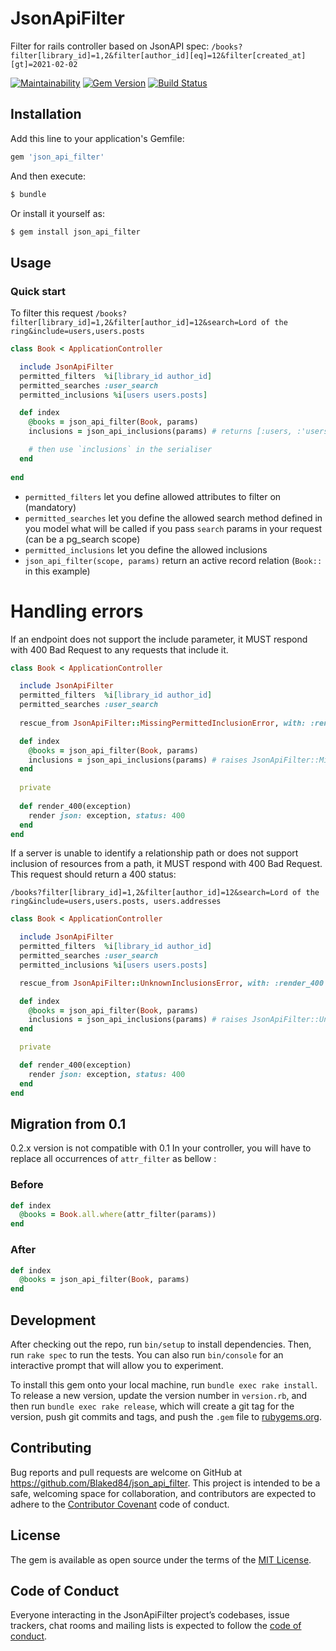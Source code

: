 # JsonApiFilter

Filter for rails controller based on JsonAPI spec: `/books?filter[library_id]=1,2&filter[author_id][eq]=12&filter[created_at][gt]=2021-02-02`

[![Maintainability](https://api.codeclimate.com/v1/badges/92a4a44d4af2bfa3b27d/maintainability)](https://codeclimate.com/github/evalmee/json_api_filter/maintainability)
[![Gem Version](https://badge.fury.io/rb/json_api_filter.svg)](https://badge.fury.io/rb/json_api_filter)
[![Build Status](https://travis-ci.com/evalmee/json_api_filter.svg?branch=master)](https://travis-ci.com/evalmee/json_api_filter)

## Installation

Add this line to your application's Gemfile:

```ruby
gem 'json_api_filter'
```

And then execute:
```bash
$ bundle
```

Or install it yourself as:
```bash
$ gem install json_api_filter
```

## Usage

### Quick start

To filter this request `/books?filter[library_id]=1,2&filter[author_id]=12&search=Lord of the ring&include=users,users.posts`

```ruby
class Book < ApplicationController

  include JsonApiFilter
  permitted_filters  %i[library_id author_id]
  permitted_searches :user_search
  permitted_inclusions %i[users users.posts]

  def index
    @books = json_api_filter(Book, params)
    inclusions = json_api_inclusions(params) # returns [:users, :'users.posts']

    # then use `inclusions` in the serialiser
  end
    
end

```

- `permitted_filters` let you define allowed attributes to filter on (mandatory)
- `permitted_searches` let you define the allowed search method defined in you model what will be called if you pass `search` params in your request (can be a pg_search scope)
- `permitted_inclusions` let you define the allowed inclusions
- `json_api_filter(scope, params)` return an active record relation (`Book::` in this example)

# Handling errors

If an endpoint does not support the include parameter, it MUST respond with 400 Bad Request to any requests that include it.

```ruby
class Book < ApplicationController

  include JsonApiFilter
  permitted_filters  %i[library_id author_id]
  permitted_searches :user_search
  
  rescue_from JsonApiFilter::MissingPermittedInclusionError, with: :render_400

  def index
    @books = json_api_filter(Book, params)
    inclusions = json_api_inclusions(params) # raises JsonApiFilter::MissingPermittedInclusionError
  end
  
  private
  
  def render_400(exception)
    render json: exception, status: 400
  end
end
```

If a server is unable to identify a relationship path or does not support inclusion of resources from a path, it MUST respond with 400 Bad Request.
This request should return a 400 status:

 `/books?filter[library_id]=1,2&filter[author_id]=12&search=Lord of the ring&include=users,users.posts, users.addresses`

```ruby
class Book < ApplicationController

  include JsonApiFilter
  permitted_filters  %i[library_id author_id]
  permitted_searches :user_search
  permitted_inclusions %i[users users.posts]

  rescue_from JsonApiFilter::UnknownInclusionsError, with: :render_400

  def index
    @books = json_api_filter(Book, params)
    inclusions = json_api_inclusions(params) # raises JsonApiFilter::UnknownInclusionsError
  end

  private

  def render_400(exception)
    render json: exception, status: 400
  end
end
```

## Migration from 0.1
0.2.x version is not compatible with 0.1
In your controller, you will have to replace all occurrences of `attr_filter` as bellow :

### Before
```ruby
def index 
  @books = Book.all.where(attr_filter(params))
end
```

### After
```ruby
def index
  @books = json_api_filter(Book, params)
end
```

## Development

After checking out the repo, run `bin/setup` to install dependencies. Then, run `rake spec` to run the tests. You can also run `bin/console` for an interactive prompt that will allow you to experiment.

To install this gem onto your local machine, run `bundle exec rake install`. To release a new version, update the version number in `version.rb`, and then run `bundle exec rake release`, which will create a git tag for the version, push git commits and tags, and push the `.gem` file to [rubygems.org](https://rubygems.org).

## Contributing

Bug reports and pull requests are welcome on GitHub at https://github.com/Blaked84/json_api_filter. This project is intended to be a safe, welcoming space for collaboration, and contributors are expected to adhere to the [Contributor Covenant](http://contributor-covenant.org) code of conduct.

## License

The gem is available as open source under the terms of the [MIT License](https://opensource.org/licenses/MIT).

## Code of Conduct

Everyone interacting in the JsonApiFilter project’s codebases, issue trackers, chat rooms and mailing lists is expected to follow the [code of conduct](https://github.com/Blaked84/json_api_filter/blob/master/CODE_OF_CONDUCT.md).
